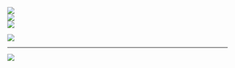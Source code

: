 ![](https://github-readme-stats.vercel.app/api?username=nood-leog&theme=gruvbox&hide_border=false&include_all_commits=true&count_private=true)<br/>
![](https://github-readme-streak-stats.herokuapp.com/?user=nood-leog&theme=gruvbox&hide_border=false)<br/>
![](https://github-readme-stats.vercel.app/api/top-langs/?username=nood-leog&theme=gruvbox&hide_border=false&include_all_commits=true&count_private=true&layout=compact)<br/>


![](https://github-profile-trophy.vercel.app/?username=nood-leog&theme=gruvbox&no-frame=false&no-bg=false&margin-w=4)<br/>

---
[![](https://visitcount.itsvg.in/api?id=nood-leog&icon=3&color=2)](https://visitcount.itsvg.in)
